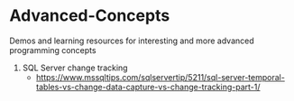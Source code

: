 # Advanced-Concepts
Demos and learning resources for interesting and more advanced programming concepts

1. SQL Server change tracking
    - https://www.mssqltips.com/sqlservertip/5211/sql-server-temporal-tables-vs-change-data-capture-vs-change-tracking-part-1/
